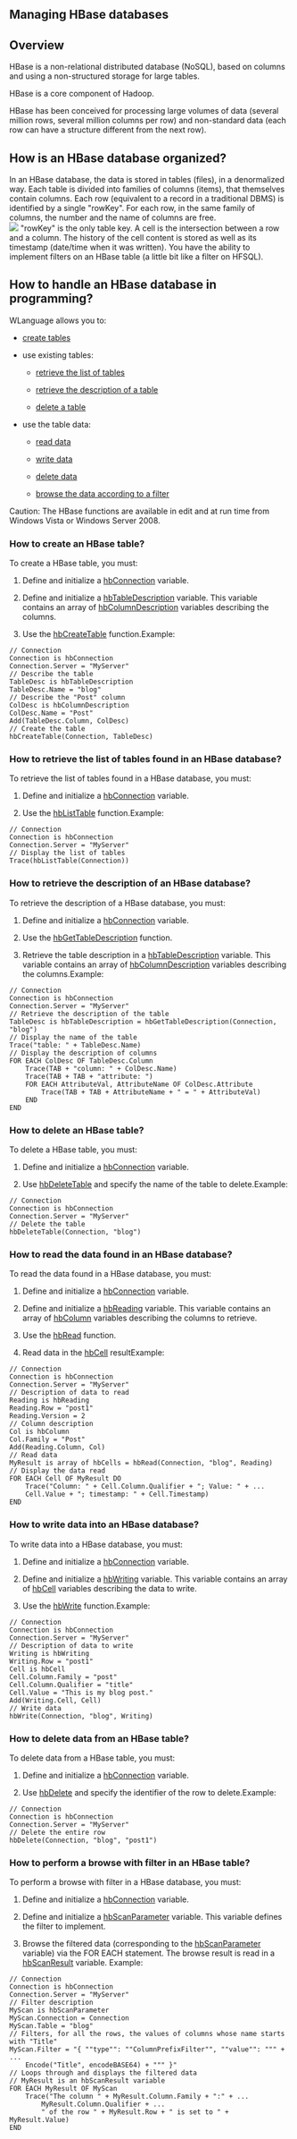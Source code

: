 
## Managing HBase databases
			

<a name="NOTE1"></a>
<a name="NOTE1_1"></a>


## Overview
<a name="overview_ELTTEXTE000293"></a>
HBase is a non-relational distributed database (NoSQL), based on columns and using a non-structured storage for large tables. 

HBase is a core component of Hadoop.

HBase has been conceived for processing large volumes of data (several million rows, several million columns per row) and non-standard data (each row can have a structure different from the next row).

<a name="NOTE2"></a>
<a name="NOTE2_1"></a>


## How is an HBase database organized?
<a name="how_hbase_database_organized_ELTTEXTE000317"></a>
In an HBase database, the data is stored in tables (files), in a denormalized way. 
Each table is divided into families of columns (items), that themselves contain columns. 
Each row (equivalent to a record in a traditional DBMS) is identified by a single "rowKey". 
For each row, in the same family of columns, the number and the name of columns are free.<br>![](https://doc.pcsoft.fr/en-US/images/image.awp?langid=3&name=Table-HBase.gif)
"rowKey" is the only table key.
A cell is the intersection between a row and a column.
The history of the cell content is stored as well as its timestamp (date/time when it was written).
You have the ability to implement filters on an HBase table (a little bit like a filter on HFSQL).

<a name="NOTE3"></a>


## How to handle an HBase database in programming?
<a name="how_handle_hbase_database_programming_ELTTEXTE000341"></a>
WLanguage allows you to:

- [create tables](#CREATE_TABLE)

- use existing tables:

	- [retrieve the list of tables](#GET_LIST)

	- [retrieve the description of a table](#GET_TABLE_DESC)

	- [delete a table](#DEL_TABLE)




- use the table data:

	- [read data](#READ)

	- [write data](#WRITE)

	- [delete data](#DEL)

	- [browse the data according to a filter](#FILTER)







Caution: The HBase functions are available in edit and at run time from Windows Vista or Windows Server 2008.

<a name="CREATE_TABLE"></a>


### How to create an HBase table?
<a name="how_create_hbase_table_ELTPARAGRAPHE000068"></a>

To create a HBase table, you must: 

1. Define and initialize a [hbConnection](../WDLang4/1000021685.md) variable.

2. Define and initialize a [hbTableDescription](../WDLang4/1000021688.md) variable. This variable contains an array of [hbColumnDescription](../WDLang4/1000021694.md) variables describing the columns.

3. Use the [hbCreateTable](../WDLang4/1000021696.md) function.Example:



```wl
// Connection
Connection is hbConnection
Connection.Server = "MyServer"
// Describe the table
TableDesc is hbTableDescription
TableDesc.Name = "blog"
// Describe the "Post" column
ColDesc is hbColumnDescription
ColDesc.Name = "Post"
Add(TableDesc.Column, ColDesc)
// Create the table
hbCreateTable(Connection, TableDesc)
```

<a name="GET_LIST"></a>


### How to retrieve the list of tables found in an HBase database?
<a name="how_retrieve_the_list_tables_found_hbase_database_ELTPARAGRAPHE000093"></a>

To retrieve the list of tables found in a HBase database, you must: 

1. Define and initialize a [hbConnection](../WDLang4/1000021685.md) variable.

2. Use the [hbListTable](../WDLang4/1000021687.md) function.Example:



```wl
// Connection
Connection is hbConnection
Connection.Server = "MyServer"
// Display the list of tables
Trace(hbListTable(Connection))
```

<a name="GET_TABLE_DESC"></a>


### How to retrieve the description of an HBase database?
<a name="how_retrieve_the_description_hbase_database_ELTPARAGRAPHE000111"></a>

To retrieve the description of a HBase database, you must: 

1. Define and initialize a [hbConnection](../WDLang4/1000021685.md) variable.

2. Use the [hbGetTableDescription](../WDLang4/1000021695.md) function.

3. Retrieve the table description in a [hbTableDescription](../WDLang4/1000021688.md) variable. This variable contains an array of [hbColumnDescription](../WDLang4/1000021694.md) variables describing the columns.Example:



```wl
// Connection
Connection is hbConnection
Connection.Server = "MyServer"
// Retrieve the description of the table
TableDesc is hbTableDescription = hbGetTableDescription(Connection, "blog")
// Display the name of the table
Trace("table: " + TableDesc.Name)
// Display the description of columns
FOR EACH ColDesc OF TableDesc.Column
	Trace(TAB + "column: " + ColDesc.Name)
	Trace(TAB + TAB + "attribute: ")
	FOR EACH AttributeVal, AttributeName OF ColDesc.Attribute
		Trace(TAB + TAB + AttributeName + " = " + AttributeVal)
	END
END
```

<a name="DEL_TABLE"></a>


### How to delete an HBase table?
<a name="how_delete_hbase_table_ELTPARAGRAPHE000136"></a>

To delete a HBase table, you must: 

1. Define and initialize a [hbConnection](../WDLang4/1000021685.md) variable.

2. Use [hbDeleteTable](../WDLang4/1000021713.md) and specify the name of the table to delete.Example:



```wl
// Connection
Connection is hbConnection
Connection.Server = "MyServer"
// Delete the table
hbDeleteTable(Connection, "blog")
```

<a name="READ"></a>


### How to read the data found in an HBase database?
<a name="how_read_the_data_found_hbase_database_ELTPARAGRAPHE000154"></a>

To read the data found in a HBase database, you must: 

1. Define and initialize a [hbConnection](../WDLang4/1000021685.md) variable.

2. Define and initialize a [hbReading](../WDLang4/1000021701.md) variable. This variable contains an array of [hbColumn](../WDLang4/1000021698.md) variables describing the columns to retrieve.

3. Use the [hbRead](../WDLang4/1000021706.md) function.

4. Read data in the [hbCell](../WDLang4/1000021707.md) resultExample:



```wl
// Connection
Connection is hbConnection
Connection.Server = "MyServer"
// Description of data to read
Reading is hbReading
Reading.Row = "post1"
Reading.Version = 2
// Column description
Col is hbColumn
Col.Family = "Post"
Add(Reading.Column, Col)
// Read data
MyResult is array of hbCells = hbRead(Connection, "blog", Reading)
// Display the data read
FOR EACH Cell OF MyResult DO
	Trace("Column: " + Cell.Column.Qualifier + "; Value: " + ...
	Cell.Value + "; timestamp: " + Cell.Timestamp)
END
```

<a name="WRITE"></a>


### How to write data into an HBase database?
<a name="how_write_data_into_hbase_database_ELTPARAGRAPHE000183"></a>

To write data into a HBase database, you must: 

1. Define and initialize a [hbConnection](../WDLang4/1000021685.md) variable.

2. Define and initialize a [hbWriting](../WDLang4/1000021701.md) variable. This variable contains an array of [hbCell](../WDLang4/1000021707.md) variables describing the data to write.

3. Use the [hbWrite](../WDLang4/1000021712.md) function.Example:



```wl
// Connection
Connection is hbConnection
Connection.Server = "MyServer"
// Description of data to write
Writing is hbWriting
Writing.Row = "post1"
Cell is hbCell 
Cell.Column.Family = "post"
Cell.Column.Qualifier = "title"
Cell.Value = "This is my blog post."
Add(Writing.Cell, Cell)
// Write data
hbWrite(Connection, "blog", Writing)
```

<a name="DEL"></a>


### How to delete data from an HBase table?
<a name="how_delete_data_from_hbase_table_ELTPARAGRAPHE000208"></a>

To delete data from a HBase table, you must: 

1. Define and initialize a [hbConnection](../WDLang4/1000021685.md) variable.

2. Use [hbDelete](../WDLang4/1000021714.md) and specify the identifier of the row to delete.Example:



```wl
// Connection
Connection is hbConnection
Connection.Server = "MyServer"
// Delete the entire row
hbDelete(Connection, "blog", "post1")
```

<a name="FILTER"></a>


### How to perform a browse with filter in an HBase table?
<a name="how_perform_browse_with_filter_hbase_table_ELTPARAGRAPHE000226"></a>

To perform a browse with filter in a HBase database, you must: 

1. Define and initialize a [hbConnection](../WDLang4/1000021685.md) variable.

2. Define and initialize a [hbScanParameter](../WDLang4/1000021715.md) variable. This variable defines the filter to implement. 

3. Browse the filtered data (corresponding to the [hbScanParameter](../WDLang4/1000021715.md) variable) via the FOR EACH statement. The browse result is read in a [hbScanResult](../WDLang4/1000021724.md) variable. Example:



```wl
// Connection
Connection is hbConnection
Connection.Server = "MyServer"
// Filter description
MyScan is hbScanParameter
MyScan.Connection = Connection
MyScan.Table = "blog"
// Filters, for all the rows, the values of columns whose name starts with "Title"
MyScan.Filter = "{ ""type"": ""ColumnPrefixFilter"", ""value"": """ + ...
	Encode("Title", encodeBASE64) + """ }"
// Loops through and displays the filtered data
// MyResult is an hbScanResult variable
FOR EACH MyResult OF MyScan
	Trace("The column " + MyResult.Column.Family + ":" + ...
		MyResult.Column.Qualifier + ...
		" of the row " + MyResult.Row + " is set to " + MyResult.Value)
END
```



